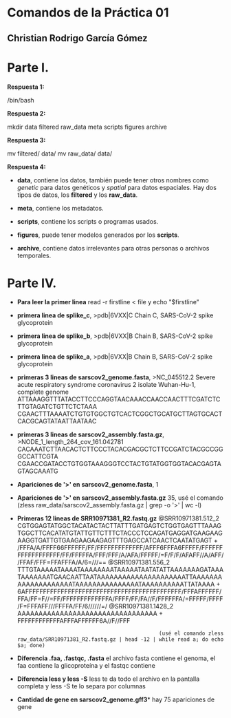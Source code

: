 # Comandos de la Práctica 01
## Christian Rodrigo García Gómez

# Parte I. 

**Respuesta 1:**

/bin/bash 

**Respuesta 2:**

mkdir data filtered raw_data meta scripts figures archive

**Respuesta 3:**

mv filtered/ data/
mv raw_data/ data/

**Respuesta 4:**

* **data**, contiene los datos, también puede tener otros nombres como *genetic* para datos genéticos y *spatial* para datos espaciales. Hay dos tipos de datos, los **filtered** y los **raw_data**.

* **meta**, contiene los metadatos.
  		
* **scripts**, contiene los scripts o programas usados.

* **figures**, puede tener modelos generados por los **scripts**.

* **archive**, contiene datos irrelevantes para otras personas o archivos temporales.


# Parte IV.
 * **Para leer la primer linea** read -r firstline < file y echo "$firstline"
 * **primera linea de splike_c**, >pdb|6VXX|C Chain C, SARS-CoV-2 spike glycoprotein
 * **primera linea de splike_b**, >pdb|6VXX|B Chain B, SARS-CoV-2 spike glycoprotein
 * **primera linea de splike_a**, >pdb|6VXX|B Chain B, SARS-CoV-2 spike glycoprotein
 * **primeras 3 lineas de sarscov2_genome.fasta**, >NC_045512.2 Severe acute respiratory syndrome coronavirus 2 isolate Wuhan-Hu-1, complete genome
													ATTAAAGGTTTATACCTTCCCAGGTAACAAACCAACCAACTTTCGATCTCTTGTAGATCTGTTCTCTAAA
													CGAACTTTAAAATCTGTGTGGCTGTCACTCGGCTGCATGCTTAGTGCACTCACGCAGTATAATTAATAAC
 * **primeras 3 lineas de sarscov2_assembly.fasta.gz**, >NODE_1_length_264_cov_161.042781
														 CACAAATCTTAACACTCTTCCCTACACGACGCTCTTCCGATCTACGCCGGGCCATTCGTA
														 CGAACCGATACCTGTGGTAAAGGGTCCTACTGTATGGTGGTACACGAGTAGTAGCAAATG
* **Apariciones de '>' en sarscov2_genome.fasta**, 1
* **Apariciones de '>' en sarscov2_assembly.fasta.gz** 35, usé el comando (zless raw_data/sarscov2_assembly.fasta.gz | grep -o '>' | wc -l)
* **Primeras 12 lineas de SRR10971381_R2.fastq.gz** @SRR10971381.512_2
													CGTGGAGTATGGCTACATACTACTTATTTGATGAGTCTGGTGAGTTTAAAGTGGCTTCACATATGTATTGTTCTTTCTACCCTCCAGATGAGGATGAAGAAGAAGGTGATTGTGAAGAAGAAGAGTTTGAGCCATCAACTCAATATGAGT
													+
													/FFFA/A/FFFF66FFFFFF/FF/FFFFFFFFFFFFF/AFFF6FFFA6FFFFF/FFFFFFFFFFFFFFFFFF/FF/FFFFFA/FFF/FFF/A/AFA/FFFFF/=F/F/F/AFAFF//A/AFF//FFAF/FFF=FFAFFFA/A/6=///==
													@SRR10971381.556_2
													TTTGTAAAAATAAAATAAAAAAAATAAAAATAATATATTAAAAAAAGATAAATAAAAAAATGAACAATTAATAAAAAAAAAAAAAAAAAAAAATTAAAAAAAAAAAAAAAAAAAATAAAAAAAAAAAAAAATAAAAAAAAAATTATAAAA
													+
													6AFFFFFFFFFFFFFFFFFFFFFFFFFFFFFFFFFFFFFFFFFFFF/FFFAFFFFFF/FFA/FF=F//=FF/FFFFFFFFFFFFFA/FFFF/FF/FA//F/FFFFFFA/=FFFFF/FFFF/F=FFFAFF///FFFFA/FF/6//////=/
													@SRR10971381.1428_2
													AAAAAAAAAAAAAAAAAAAAAAAAAAAAAAAAA
													+
													FFFFFFFFFFFFAFFFAFFFFFF6A//F//FFF

													(usé el comando zless raw_data/SRR10971381_R2.fastq.gz | head -12 | while read a; do echo $a; done)

* **Diferencia .faa, .fastqc, .fasta** el archivo fasta contiene el genoma, el faa contiene la glicoproteína y el fastqc contiene
* **Diferencia less y less -S** less te da todo el archivo en la pantalla completa y less -S te lo separa por columnas
* **Cantidad de gene en sarscov2_genome.gff3*** hay 75 apariciones de gene